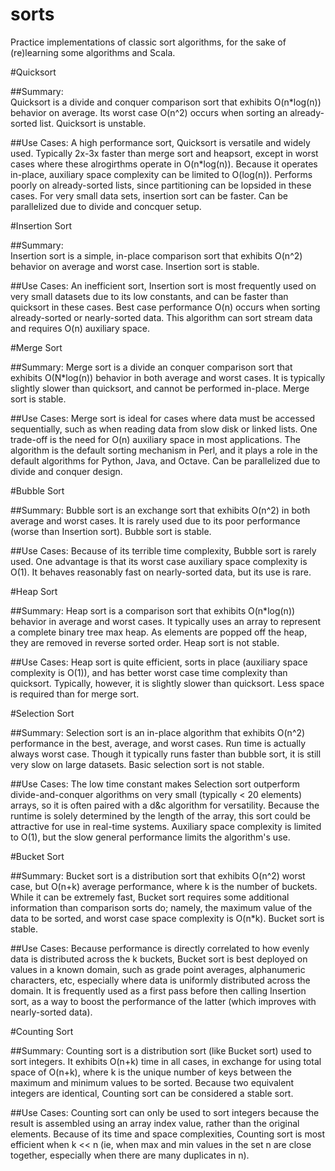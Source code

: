 # sorts
Practice implementations of classic sort algorithms, for the sake of (re)learning some algorithms and Scala.

#Quicksort

##Summary:  
Quicksort is a divide and conquer comparison sort that exhibits O(n*log(n)) behavior on average. Its worst case O(n^2) occurs when sorting an already-sorted list.  Quicksort is unstable.

##Use Cases:
A high performance sort, Quicksort is versatile and widely used. Typically 2x-3x faster than merge sort and heapsort, except in worst cases where these alrogirthms operate in O(n*log(n)). Because it operates in-place, auxiliary space complexity can be limited to O(log(n)). Performs poorly on already-sorted lists, since partitioning can be lopsided in these cases. For very small data sets, insertion sort can be faster. Can be parallelized due to divide and concquer setup.

#Insertion Sort

##Summary:  
Insertion sort is a simple, in-place comparison sort that exhibits O(n^2) behavior on average and worst case. Insertion sort is stable.

##Use Cases:
An inefficient sort, Insertion sort is most frequently used on very small datasets due to its low constants, and can be faster than quicksort in these cases. Best case performance O(n) occurs when sorting already-sorted or nearly-sorted data. This algorithm can sort stream data and requires O(n) auxiliary space.

#Merge Sort

##Summary:
Merge sort is a divide an conquer comparison sort that exhibits O(N*log(n)) behavior in both average and worst cases. It is typically slightly slower than quicksort, and cannot be performed in-place. Merge sort is stable.

##Use Cases:
Merge sort is ideal for cases where data must be accessed sequentially, such as when reading data from slow disk or linked lists. One trade-off is the need for O(n) auxiliary space in most applications. The algorithm is the default sorting mechanism in Perl, and it plays a role in the default algorithms for Python, Java, and Octave. Can be parallelized due to divide and conquer design.

#Bubble Sort

##Summary:
Bubble sort is an exchange sort that exhibits O(n^2) in both average and worst cases. It is rarely used due to its poor performance (worse than Insertion sort). Bubble sort is stable.

##Use Cases:
Because of its terrible time complexity, Bubble sort is rarely used. One advantage is that its worst case auxiliary space complexity is O(1). It behaves reasonably fast on nearly-sorted data, but its use is rare.

#Heap Sort

##Summary:
Heap sort is a comparison sort that exhibits O(n*log(n)) behavior in average and worst cases. It typically uses an array to represent a complete binary tree max heap. As elements are popped off the heap, they are removed in reverse sorted order. Heap sort is not stable.

##Use Cases:
Heap sort is quite efficient, sorts in place (auxiliary space complexity is O(1)), and has better worst case time complexity than quicksort. Typically, however, it is slightly slower than quicksort. Less space is required than for merge sort. 

#Selection Sort

##Summary:
Selection sort is an in-place algorithm that exhibits O(n^2) performance in the best, average, and worst cases. Run time is actually always worst case. Though it typically runs faster than bubble sort, it is still very slow on large datasets. Basic selection sort is not stable.

##Use Cases:
The low time constant makes Selection sort outperform divide-and-conquer algorithms on very small (typically < 20 elements) arrays, so it is often paired with a d&c algorithm for versatility. Because the runtime is solely determined by the length of the array, this sort could be attractive for use in real-time systems. Auxiliary space complexity is limited to O(1), but the slow general performance limits the algorithm's use.

#Bucket Sort

##Summary:
Bucket sort is a distribution sort that exhibits O(n^2) worst case, but O(n+k) average performance, where k is the number of buckets. While it can be extremely fast, Bucket sort requires some additional information than comparison sorts do; namely, the maximum value of the data to be sorted, and worst case space complexity is O(n*k). Bucket sort is stable.

##Use Cases:
Because performance is directly correlated to how evenly data is distributed across the k buckets, Bucket sort is best deployed on values in a known domain, such as grade point averages, alphanumeric characters, etc, especially where data is uniformly distributed across the domain. It is frequently used as a first pass before then calling Insertion sort, as a way to boost the performance of the latter (which improves with nearly-sorted data).

#Counting Sort

##Summary:
Counting sort is a distribution sort (like Bucket sort) used to sort integers. It exhibits O(n+k) time in all cases, in exchange for using total space of O(n+k), where k is the unique number of keys between the maximum and minimum values to be sorted. Because two equivalent integers are identical, Counting sort can be considered a stable sort.

##Use Cases:
Counting sort can only be used to sort integers because the result is assembled using an array index value, rather than the original elements. Because of its time and space complexities, Counting sort is most efficient when k << n (ie, when max and min values in the set n are close together, especially when there are many duplicates in n).

